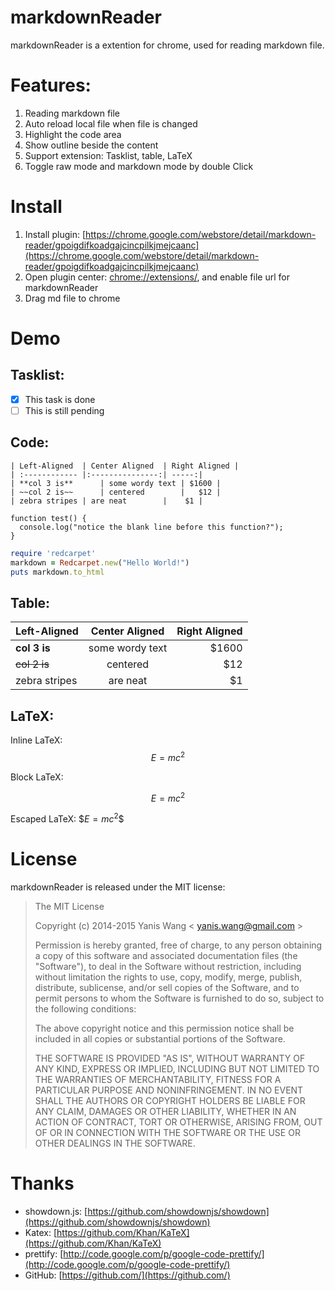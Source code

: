 markdownReader
==============

markdownReader is a extention for chrome, used for reading markdown file.

Features:
==============

1. Reading markdown file
2. Auto reload local file when file is changed
3. Highlight the code area
4. Show outline beside the content
5. Support extension: Tasklist, table, LaTeX
6. Toggle raw mode and markdown mode by double Click

Install
==============

1. Install plugin: [https://chrome.google.com/webstore/detail/markdown-reader/gpoigdifkoadgajcincpilkjmejcaanc](https://chrome.google.com/webstore/detail/markdown-reader/gpoigdifkoadgajcincpilkjmejcaanc)
2. Open plugin center: [chrome://extensions/](chrome://extensions/), and enable file url for markdownReader
3. Drag md file to chrome

Demo
=============

Tasklist:
---------------

- [x] This task is done
- [ ] This is still pending

Code:
-----------------

    | Left-Aligned  | Center Aligned  | Right Aligned |
    | :------------ |:---------------:| -----:|
    | **col 3 is**      | some wordy text | $1600 |
    | ~~col 2 is~~      | centered        |   $12 |
    | zebra stripes | are neat        |    $1 |

```
function test() {
  console.log("notice the blank line before this function?");
}
```

```ruby
require 'redcarpet'
markdown = Redcarpet.new("Hello World!")
puts markdown.to_html
```

Table:
---------------

| Left-Aligned  | Center Aligned  | Right Aligned |
| :------------ |:---------------:| -----:|
| **col 3 is**      | some wordy text | $1600 |
| ~~col 2 is~~      | centered        |   $12 |
| zebra stripes | are neat        |    $1 |

LaTeX:
---------------

Inline LaTeX: $$E=mc^2$$

Block LaTeX:

$$
E=mc^2
$$

Escaped LaTeX: \$$E=mc^2$$

License
================

markdownReader is released under the MIT license:

> The MIT License
>
> Copyright (c) 2014-2015 Yanis Wang \< yanis.wang@gmail.com \>
>
> Permission is hereby granted, free of charge, to any person obtaining a copy
> of this software and associated documentation files (the "Software"), to deal
> in the Software without restriction, including without limitation the rights
> to use, copy, modify, merge, publish, distribute, sublicense, and/or sell
> copies of the Software, and to permit persons to whom the Software is
> furnished to do so, subject to the following conditions:
>
> The above copyright notice and this permission notice shall be included in
> all copies or substantial portions of the Software.
>
> THE SOFTWARE IS PROVIDED "AS IS", WITHOUT WARRANTY OF ANY KIND, EXPRESS OR
> IMPLIED, INCLUDING BUT NOT LIMITED TO THE WARRANTIES OF MERCHANTABILITY,
> FITNESS FOR A PARTICULAR PURPOSE AND NONINFRINGEMENT. IN NO EVENT SHALL THE
> AUTHORS OR COPYRIGHT HOLDERS BE LIABLE FOR ANY CLAIM, DAMAGES OR OTHER
> LIABILITY, WHETHER IN AN ACTION OF CONTRACT, TORT OR OTHERWISE, ARISING FROM,
> OUT OF OR IN CONNECTION WITH THE SOFTWARE OR THE USE OR OTHER DEALINGS IN
> THE SOFTWARE.

Thanks
================

* showdown.js: [https://github.com/showdownjs/showdown](https://github.com/showdownjs/showdown)
* Katex: [https://github.com/Khan/KaTeX](https://github.com/Khan/KaTeX)
* prettify: [http://code.google.com/p/google-code-prettify/](http://code.google.com/p/google-code-prettify/)
* GitHub: [https://github.com/](https://github.com/)